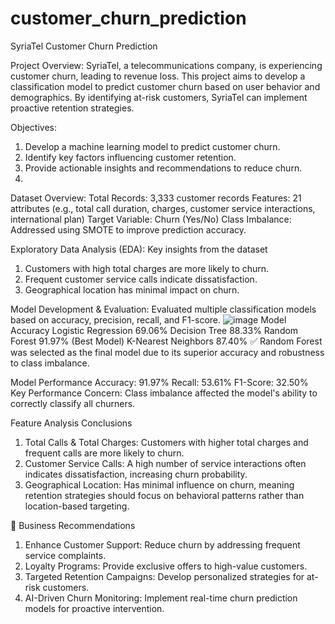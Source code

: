# customer_churn_prediction
SyriaTel Customer Churn Prediction

Project Overview:
SyriaTel, a telecommunications company, is experiencing customer churn, leading to revenue loss. This project aims to develop a classification model to predict customer churn based on user behavior and demographics. By identifying at-risk customers, SyriaTel can implement proactive retention strategies.

Objectives:
1. Develop a machine learning model to predict customer churn.
2. Identify key factors influencing customer retention.
3. Provide actionable insights and recommendations to reduce churn.
4. 
Dataset Overview:
Total Records: 3,333 customer records
Features: 21 attributes (e.g., total call duration, charges, customer service interactions, international plan)
Target Variable: Churn (Yes/No)
Class Imbalance: Addressed using SMOTE to improve prediction accuracy.

Exploratory Data Analysis (EDA):
Key insights from the dataset

1. Customers with high total charges are more likely to churn.
2. Frequent customer service calls indicate dissatisfaction.
3. Geographical location has minimal impact on churn.
   
Model Development & Evaluation:
Evaluated multiple classification models based on accuracy, precision, recall, and F1-score.
![image](https://github.com/user-attachments/assets/d290ef28-f871-4134-ba23-fa3b07ad0a5e)
Model	Accuracy
Logistic Regression	69.06%
Decision Tree	88.33%
Random Forest	91.97% (Best Model)
K-Nearest Neighbors	87.40%
✅ Random Forest was selected as the final model due to its superior accuracy and robustness to class imbalance.

Model Performance
Accuracy: 91.97%
Recall: 53.61%
F1-Score: 32.50%
Key Performance Concern: Class imbalance affected the model's ability to correctly classify all churners.

Feature Analysis Conclusions
1. Total Calls & Total Charges: Customers with higher total charges and frequent calls are more likely to churn.
2. Customer Service Calls: A high number of service interactions often indicates dissatisfaction, increasing churn probability.
3. Geographical Location: Has minimal influence on churn, meaning retention strategies should focus on behavioral patterns rather than location-based targeting.
   
🎯 Business Recommendations
1. Enhance Customer Support: Reduce churn by addressing frequent service complaints.
2. Loyalty Programs: Provide exclusive offers to high-value customers.
3. Targeted Retention Campaigns: Develop personalized strategies for at-risk customers.
4. AI-Driven Churn Monitoring: Implement real-time churn prediction models for proactive intervention.
